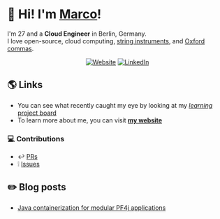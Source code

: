 # :wave: Hi! I'm [**Marco**](https://marcomicera.github.io)!

I'm 27 and a **Cloud Engineer** in Berlin, Germany.\
I love
open-source,
cloud computing,
[string instruments](https://youtu.be/Izqz9Vm066E),
and [Oxford commas](https://en.wikipedia.org/wiki/Serial_comma).

<p align="center">
  <a href="https://marcomicera.github.io/" title="Website" target="_blank"><img src="https://img.shields.io/badge/Website-marcomicera.github.com-brightgreen?style=flat&logo=www" alt="Website"/></a>
  <!-- <a href="https://marcomicera.github.io/resume" title="Résumé" target="_blank"><img src="https://img.shields.io/badge/Résumé-marcomicera.github.com/resume-blueviolet?style=flat&logo=docusign" alt="Résumé"/></a> -->
  <a href="https://www.linkedin.com/in/marcomicera/?locale=en_US" title="LinkedIn" target="_blank"><img src="https://img.shields.io/badge/LinkedIn-marcomicera-blue?style=flat&logo=linkedin" alt="LinkedIn"/></a>
</p>


## :earth_americas: Links

- You can see what recently caught my eye by looking at my [_learning_ project board](https://github.com/users/marcomicera/projects/4)
- To learn more about me, you can visit [**my website**](https://marcomicera.github.io)

### :computer: Contributions

- :leftwards_arrow_with_hook: [PRs](https://github.com/search?q=is%3Apr+author%3Amarcomicera)
- :grey_exclamation: [Issues](https://github.com/search?q=is%3Aissue+author%3Amarcomicera)

<!-- <p align="center">
  <a href="https://github.com/marcomicera#js-contribution-activity" title="Marco's GitHub Stats" target="_blank"><img src="https://github-readme-stats.vercel.app/api?username=marcomicera&show_icons=true" alt="Marco's GitHub Stats"/></a>
</p> -->
  
## :pencil2: Blog posts

- [Java containerization for modular PF4j applications](https://www.endocode.com/blog/2021/07/23/2021-07-23-java-containerization-pf4j/)

